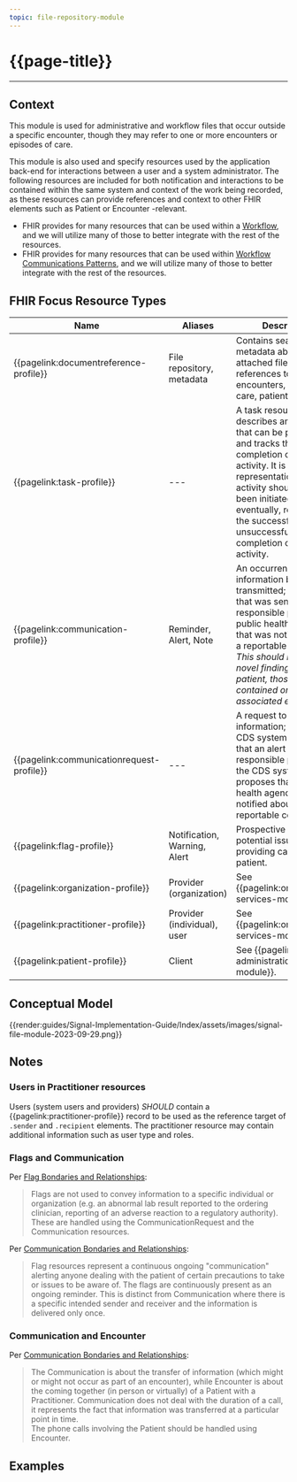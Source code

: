```yaml
---
topic: file-repository-module
---
```


# {{page-title}}

---

## Context
This module is used for administrative and workflow files that occur outside a specific encounter, though they may refer to one or more encounters or episodes of care.

This module is also used  and specify resources used by the application back-end for interactions between a user and a system administrator.  The following resources are included for both notification and interactions to be contained within the same system and context of the work being recorded, as these resources can provide references and context to other FHIR elements such as Patient or Encounter -relevant.
- FHIR provides for many resources that can be used within a [Workflow](http://hl7.org/fhir/workflow.html), and we will utilize many of those to better integrate with the rest of the resources.
- FHIR provides for many resources that can be used within [Workflow Communications Patterns](http://hl7.org/fhir/workflow-communications.html), and we will utilize many of those to better integrate with the rest of the resources.

## FHIR Focus Resource Types
| Name | Aliases | Description |
| --- | --- | --- |
| {{pagelink:documentreference-profile}} | File repository, metadata        | Contains searchable metadata about attached files, including references to encounters, episodes of care, patient, and more |
| {{pagelink:task-profile}} | --- | A task resource describes an activity that can be performed and tracks the state of completion of that activity. It is a representation that an activity should be or has been initiated, and eventually, represents the successful or unsuccessful completion of that activity. |
| {{pagelink:communication-profile}} | Reminder, Alert, Note | An occurrence of information being transmitted; e.g. an alert that was sent to a responsible provider, a public health agency that was notified about a reportable condition. <br /> *This should not contain novel findings about a patient, those should be contained on the associated encounter.* |
| {{pagelink:communicationrequest-profile}} | --- | A request to convey information; e.g. the CDS system proposes that an alert be sent to a responsible provider, the CDS system proposes that the public health agency be notified about a reportable condition. |
| {{pagelink:flag-profile}} | Notification, Warning, Alert | Prospective warnings of potential issues when providing care to the patient. |
| {{pagelink:organization-profile}} | Provider (organization) | See {{pagelink:organization-services-module}}. |
| {{pagelink:practitioner-profile}} | Provider (individual), user | See {{pagelink:organization-services-module}}. |
| {{pagelink:patient-profile}} | Client | See {{pagelink:patient-administration-module}}. |
## Conceptual Model

{{render:guides/Signal-Implementation-Guide/Index/assets/images/signal-file-module-2023-09-29.png}}

## Notes

### Users in Practitioner resources

Users (system users and providers) *SHOULD* contain a {{pagelink:practitioner-profile}} record to be used as the reference target of `.sender` and `.recipient` elements.  The practitioner resource may contain additional information such as user type and roles.

### Flags and Communication

Per [Flag Bondaries and Relationships](http://hl7.org/fhir/flag.html#bnr):
> Flags are not used to convey information to a specific individual or organization (e.g. an abnormal lab result reported to the ordering clinician, reporting of an adverse reaction to a regulatory authority). These are handled using the CommunicationRequest and the Communication resources.

Per [Communication Bondaries and Relationships](http://hl7.org/fhir/communication.html#bnr):
> Flag resources represent a continuous ongoing "communication" alerting anyone dealing with the patient of certain precautions to take or issues to be aware of. The flags are continuously present as an ongoing reminder. This is distinct from Communication where there is a specific intended sender and receiver and the information is delivered only once.

### Communication and Encounter

Per [Communication Bondaries and Relationships](http://hl7.org/fhir/communication.html#bnr):
>  The Communication is about the transfer of information (which might or might not occur as part of an encounter), while Encounter is about the coming together (in person or virtually) of a Patient with a Practitioner. Communication does not deal with the duration of a call, it represents the fact that information was transferred at a particular point in time. <br /> The phone calls involving the Patient should be handled using Encounter. 

## Examples
